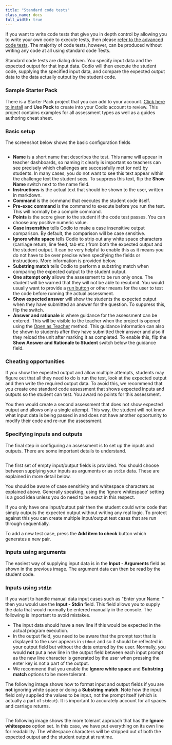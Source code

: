 ```yaml
---
title: "Standard code tests"
class_name: docs
full_width: true
---
```


If you want to write code tests that give you in depth control by allowing you to write your own code to execute tests, then please [refer to the advanced code tests](/docs/content/authoring/assessments/assessments-code-tests/). The majority of code tests, however, can be produced without writing any code at all using standard code Tests.

Standard code tests are dialog driven. You specify input data and the expected output for that input data. Codio will then execute the student code, supplying the specified input data, and compare the expected output data to the data actually output by the student code.

### Sample Starter Pack
There is a Starter Pack project that you can add to your account. [Click here to install](https://codio.com/home/starter-packs/cc68d38b-b0ea-4825-9814-46a3594c2b11/) and **Use Pack** to create into your Codio account to review. This project contains examples for all assessment types as well as a guides authoring cheat sheet.

### Basic setup
The screenshot below shows the basic configuration fields

<img alt="" src="/img/docs/guides/std-assessment-1.png" class="simple"/>

- **Name** is a short name that describes the test. This name will appear in teacher dashboards, so naming it clearly is important so teachers can see precisely which challenges are successfully met (or not) by students. In many cases, you do not want to see this text appear within the challenge text the student sees. To suppress this text, flip the **Show Name** switch next to the name field.
- **Instructions** is the actual text that should be shown to the user, written in markdown.
- **Command** is the command that executes the student code itself.
- **Pre-exec command** is the command to execute before you run the test. This will normally be a compile command.
- **Points** is the score given to the student if the code test passes. You can choose any positive numeric value.
- **Case insensitive** tells Codio to make a case insensitive output comparison. By default, the comparison will be case sensitive.
- **Ignore white space** tells Codio to strip out any white space characters (carriage return, line feed, tab etc.) from both the expected output and the student output. It can be very helpful to enable this as it means you do not have to be over precise when specifying the fields or instructions. More information is provided below.
- **Substring match** tells Codio to perform a substring match when comparing the expected output to the student output.
- **One attempt only** allows the assessment to be run only once. The student will be warned that they will not be able to resubmit. You would usually want to provide a [run button](/docs/ide/boxes/runmenu/) or other means for the user to test the code before running the actual assessment.
- **Show expected answer** will show the students the expected output when they have submitted an answer for the question. To suppress this, flip the switch.
- **Answer and rationale** is where guidance for the assessment can be entered. This will be visible to the teacher when the project is opened using the [Open as Teacher](/docs/classes/unitmanagement/settings-info/teachersolutions) method. This guidance information can also be shown to students after they have submitted their answer and also if they reload the unit after marking it as completed. To enable this, flip the **Show Answer and Rationale to Student** switch below the guidance field.

### Cheating opportunities
If you show the expected output and allow multiple attempts, students may figure out that all they need to do is run the test, look at the expected output and then write the required output data. To avoid this, we recommend that you create one standard code assessment that shows expected inputs and outputs so the student can test. You award no points for this assessment.

You then would create a second assessment that does not show expected output and allows only a single attempt. This way, the student will not know what input data is being passed in and does not have another opportunity to modify their code and re-run the assessment.

### Specifying inputs and outputs
The final step in configuring an assessment is to set up the inputs and outputs. There are some important details to understand.

<img alt="" src="/img/docs/guides/std-assessment-args.png" class="simple"/>

The first set of empty input/output fields is provided. You should choose between supplying your inputs as arguments or as `stdin` data. These are explained in more detail below. 

You should be aware of case sensitivity and whitespace characters as explained above. Generally speaking, using the 'ignore whitespace' setting is a good idea unless you do need to be exact in this respect. 

If you only have one input/output pair then the student could write code that simply outputs the expected output without writing any real logic. To protect against this you can create multiple input/output test cases that are run through sequentially. 

To add a new test case, press the **Add item to check** button which generates a new pair.


### Inputs using arguments
The easiest way of supplying input data is in the **Input - Arguments** field as shown in the previous image. The argument data can then be read by the student code.

### Inputs using `stdin`
If you want to handle manual data input cases such as "Enter your Name: " then you would use the **Input - Stdin** field. This field allows you to supply the data that would normally be entered manually in the console. The following is important to avoid mistakes.

- The input data should have a new line if this would be expected in the actual program execution.
- In the output field, you need to be aware that the prompt text that is displayed to the user appears in `stdout` and so it should be reflected in your output field but without the data entered by the user. Normally, you would **not** put a new line in the output field between each input prompt as the new line character is generated by the user when pressing the enter key is not a part of the output.
- We recommend that you enable the **Ignore white space** and **Substring match** options to be more tolerant.

The following image shows how to format input and output fields if you are **not** ignoring white space or doing a **Substring match**. Note how the input field only supplied the values to be input, not the prompt itself (which is actually a part of `stdout`). It is important to accurately account for all spaces and carriage returns.

<img alt="" src="/img/docs/guides/std-assessment-stdin.png" class="simple"/>

The following image shows the more tolerant approach that has the **Ignore whitespace** option set. In this case, we have put everything on its own line for readability. The whitespace characters will be stripped out of both the expected output and the student output at runtime.

<img alt="" src="/img/docs/guides/std-assessment-stdin-ignore.png" class="simple"/>
